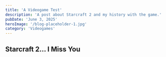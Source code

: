 ```yaml
---
title: 'A Videogame Test'
description: 'A post about Starcraft 2 and my history with the game.'
pubDate: 'June 3, 2025'
heroImage: '/blog-placeholder-1.jpg'
category: 'Videogames'
---
```


## Starcraft 2... I Miss You